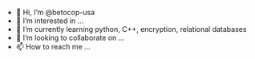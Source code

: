 - 👋 Hi, I’m @betocop-usa
- 👀 I’m interested in ...
- 🌱 I’m currently learning python, C++, encryption, relational databases
- 💞️ I’m looking to collaborate on ...
- 📫 How to reach me ...

<!---
betocop-usa/betocop-usa is a ✨ special ✨ repository because its `README.md` (this file) appears on your GitHub profile.
You can click the Preview link to take a look at your changes.
--->
